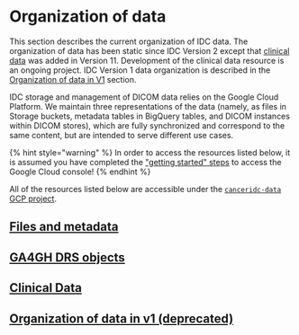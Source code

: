 # Organization of data

This section describes the current organization of IDC data. The organization of data has been static since IDC Version 2 except that [clinical data](clinical.md) was added in Version 11. Development of the clinical data resource is an ongoing project. IDC Version 1 data organization is described in the [Organization of data in V1](organization-of-data-v1.md) section.

IDC storage and management of DICOM data relies on the Google Cloud Platform. We maintain three representations of the data \(namely, as files in Storage buckets, metadata tables in BigQuery tables, and DICOM instances within DICOM stores\), which are fully synchronized and correspond to the same content, but are intended to serve different use cases.

{% hint style="warning" %}
In order to access the resources listed below, it is assumed you have completed the ["getting started" steps](../../introduction/getting-started-with-gcp.md) to access the Google Cloud console!
{% endhint %}

All of the resources listed below are accessible under the [`canceridc-data` GCP project](https://console.cloud.google.com/home/dashboard?project=canceridc-data).

## [Files and metadata](files-and-metadata.md)

## [GA4GH DRS objects](guids-and-uuids.md)

## [Clinical Data](clinical.md)

## [Organization of data in v1 \(deprecated\)](organization-of-data-v1.md)

